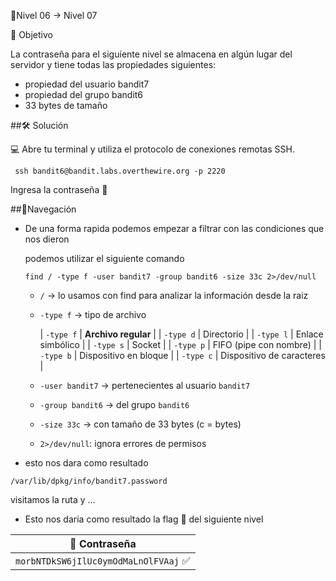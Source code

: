 🧩Nivel 06 → Nivel 07

🎯 Objetivo

La contraseña para el siguiente nivel se almacena en algún lugar del servidor y tiene todas las propiedades siguientes:

- propiedad del usuario bandit7
- propiedad del grupo bandit6
- 33 bytes de tamaño

##🛠️ Solución

💻 Abre tu terminal y utiliza el protocolo de conexiones remotas SSH.

```
 ssh bandit6@bandit.labs.overthewire.org -p 2220
```

Ingresa la contraseña 🚩

##🧭Navegación

- De una forma rapida podemos empezar a filtrar con las condiciones que nos dieron
    
    podemos utilizar el siguiente comando 
    
    ```visual-basic
    find / -type f -user bandit7 -group bandit6 -size 33c 2>/dev/null
    ```
    
    - `/` → lo usamos con find para analizar la información desde la raiz
    - `-type f` → tipo de archivo
        
        
        | `-type f` | **Archivo regular** |
        | `-type d` | Directorio |
        | `-type l` | Enlace simbólico |
        | `-type s` | Socket |
        | `-type p` | FIFO (pipe con nombre) |
        | `-type b` | Dispositivo en bloque |
        | `-type c` | Dispositivo de caracteres |
    - `-user bandit7` → pertenecientes al usuario `bandit7`
    - `-group bandit6` → del grupo `bandit6`
    - `-size 33c` → con tamaño de 33 bytes (c = bytes)
    - `2>/dev/null`: ignora errores de permisos
- esto nos dara como resultado

`/var/lib/dpkg/info/bandit7.password`

visitamos la ruta y …

- Esto nos daria como resultado la flag 🚩 del siguiente nivel
<div align="center">

| 🔐 Contraseña |
|:-------------:|
| `morbNTDkSW6jIlUc0ymOdMaLnOlFVAaj` ✅ |

</div>
